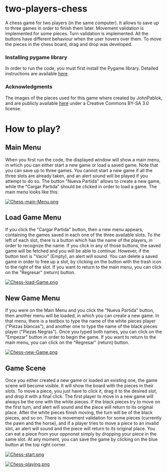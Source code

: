 # two-players-chess

A chess game for two players (in the same computer). It allows to save up to three games in order to finish them later. Movement validation is implemented for some pieces. Turn validation is implemented. All the buttons have different behaviour when the user hovers over them. To move the pieces in the chess board, drag and drop was developed. 

### Installing pygame library
In order to run the code, you must first install the Pygame library. Detailed instructions are available [here](https://www.pygame.org/wiki/GettingStarted).

### Acknowledgments 
The images of the pieces used for this game where created by JohnPablok, and are publicly available [here](https://opengameart.org/content/chess-pieces-and-board-squares) under a Creative Commons BY-SA 3.0 license. 

# How to play? 

## Main Menu
When you first run the code, the displayed window will show a main menu, in which you can either start a new game or load a saved game. Note that you can save up to three games. You cannot start a new game if all the three slots are already taken, and an alert sound will be played if you attempt to do so. The button "Nueva Partida" allows to create a new game, while the "Cargar Partida" should be clicked in order to load a game. The main menu looks like this: 

[![Chess-main-Menu.png](https://i.postimg.cc/0Qh4dywS/Chess-main-Menu.png)](https://postimg.cc/BLcNJsNZ)

## Load Game Menu
If you click the "Cargar Partida" button, then a new menu appears, containing the games saved in each one of the three available slots. To the left of each slot, there is a button which has the name of the players, in order to recognize the name. If you click in any of those buttons, the saved game will be fetched and you will be able to continue. However, if the button text is "Vacío" (Empty), an alert will sound. You can delete a saved game in order to free up a slot, by clicking on the button with the trash icon to the right of the slot. If you want to return to the main menu, you can click on the "Regresar" (return) button. 

[![Chess-load-Game.png](https://i.postimg.cc/j27HVzS8/Chess-load-Game.png)](https://postimg.cc/vxGgfx99)

## New Game Menu
If you were on the Main Menu and you click the "Nueva Partida" button, then another menu will be loaded, in which you can create a new game. In that menu, there is a textbox to type the name of the white pieces player ("Piezas blancas"), and another one to type the name of the black pieces player ("Piezas Negras"). Once you typed both names, you can click on the "Empezar" button in order to begin the game. If you want to return to the main menu, you can click on the "Regresar" (return) button. 

[![Chess-new-Game.png](https://i.postimg.cc/kXjbj1sn/Chess-new-Game.png)](https://postimg.cc/fJ9yyv1F)

## Game Scene
Once you either created a new game or loaded an existing one, the game scene will become visible. It will show the board with the pieces in their slots. To move a piece, you just have to click it, drag it to the desired slot, and drop it with a final click. The first player to move in a new game will always be the one with the white pieces. If the black pieces try to move on the first turn, and alert will sound and the piece will return to its original place. After the white pieces finish moving, the turn will be of the black pieces, and so on. There is movement validation for some pieces (currently the pawn and the horse), and if a player tries to move a piece to an invalid slot, an alert will sound and the piece will return to its original place. You can eat a piece from your oppnonet simply by dropping your piece in the same slot. At any moment, you can save the game by clicking on the blue button at the top right corner. 

[![Chess-start.png](https://i.postimg.cc/jdkhWdGQ/Chess-start.png)](https://postimg.cc/Vdntp1sd)

[![Chess-playing.png](https://i.postimg.cc/7Yp28CFc/Chess-playing.png)](https://postimg.cc/3dFR2wJC)
